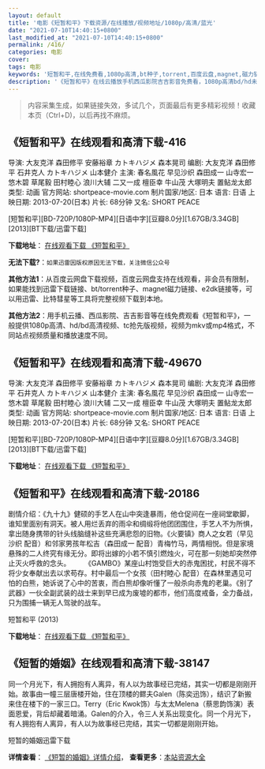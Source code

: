 ```yaml
---
layout: default
title: '电影《短暂和平》下载资源/在线播放/视频地址/1080p/高清/蓝光'
date: "2021-07-10T14:40:15+0800"
last_modified_at: "2021-07-10T14:40:15+0800"
permalink: /416/
categories: 电影
cover:
tags: 电影
keywords: '短暂和平,在线免费看,1080p高清,bt种子,torrent,百度云盘,magnet,磁力链,迅雷下载资源'
description: '《短暂和平》在线云播放手机西瓜影院吉吉影音免费看，1080p高清bd/hd未删减完整版和tc抢先枪版，mkv/mp4格式，附带bt/torrent种子、magnet/磁力链、百度云盘、网盘资源迅雷下载链接'
---
```


>内容采集生成，如果链接失效，多试几个，页面最后有更多精彩视频！收藏本页（Ctrl+D)，以后再找不麻烦。


## 《短暂和平》在线观看和高清下载-416

导演: 大友克洋 森田修平 安藤裕章 カトキハジメ 森本晃司 编剧: 大友克洋 森田修平 石井克人 カトキハジメ 山本健介 主演: 春名風花 早见沙织 森田成一 山寺宏一 悠木碧 草尾毅 田村睦心 浪川大辅 二又一成 檀臣幸 牛山茂 大塚明夫 置鲇龙太郎 类型: 动画 官方网站: shortpeace-movie.com 制片国家/地区: 日本 语言: 日语 上映日期: 2013-07-20(日本) 片长: 68分钟 又名: SHORT PEACE


[短暂和平][BD-720P/1080P-MP4][日语中字][豆瓣8.0分][1.67GB/3.34GB][2013][BT下载/迅雷下载]

**下载地址**： [在线观看下载 《短暂和平》](https://www.btdx8.com/torrent/short_peace_2013.html) 


**无法下载?**：`如果迅雷因版权原因无法下载，关注微信公众号 `

**其他方法1**：从百度云网盘下载视频，百度云网盘支持在线观看，非会员有限制，如果能找到迅雷下载链接、bt/torrent种子、magnet磁力链接、e2dk链接等，可以用迅雷、比特彗星等工具将完整视频下载到本地。

**其他方法2**：用手机云播、西瓜影院、吉吉影音等在线免费观看《短暂和平》，一般提供1080p高清、hd/bd高清视频、tc抢先版视频，视频为mkv或mp4格式，不同站点视频质量和播放速度不同。


## 《短暂和平》在线观看和高清下载-49670

导演: 大友克洋 森田修平 安藤裕章 カトキハジメ 森本晃司 编剧: 大友克洋 森田修平 石井克人 カトキハジメ 山本健介 主演: 春名風花 早见沙织 森田成一 山寺宏一 悠木碧 草尾毅 田村睦心 浪川大辅 二又一成 檀臣幸 牛山茂 大塚明夫 置鲇龙太郎 类型: 动画 官方网站: shortpeace-movie.com 制片国家/地区: 日本 语言: 日语 上映日期: 2013-07-20(日本) 片长: 68分钟 又名: SHORT PEACE


[短暂和平][BD-720P/1080P-MP4][日语中字][豆瓣8.0分][1.67GB/3.34GB][2013][BT下载/迅雷下载]

**下载地址**： [在线观看下载 《短暂和平》](https://www.btdx8.com/torrent/short_peace_2013.html) 


## 《短暂和平》在线观看和高清下载-20186

剧情介绍：《九十九》健硕的手艺人在山中突逢暴雨，他仓促间在一座祠堂歇脚，谁知里面别有洞天。被人用烂丢弃的雨伞和绸缎将他团团围住，手艺人不为所惧，拿出随身携带的针头线脑缝补这些充满悲怨的旧物。《火要镇》商人之女若（早见沙织 配音）和邻家男孩年松吉（森田成一 配音）青梅竹马，两情相悦。但是家境悬殊的二人终究有缘无分。即将出嫁的小若不慎引燃烛火，可在那一刻她却突然停止灭火呼救的念头。  　　《GAMBO》某座山村饱受巨大的赤鬼困扰，村民不得不将少女奉献出去以求苟存。村中最后一个女孩（田村睦心 配音）在森林里遇见可怕的白熊，她诉说了心中的苦衷，而白熊却像听懂了一般杀向赤鬼的老巢。《别了武器》一伙全副武装的战士来到早已成为废墟的都市，他们高度戒备，全力备战，只为围捕一辆无人驾驶的战车。


短暂和平 (2013)

**下载地址**： [在线观看下载 《短暂和平》](https://www.btbtdy.me/btdy/dy1970.html) 


## 《短暂的婚姻》在线观看和高清下载-38147

同一个月光下，有人拥抱有人离异，有人以为故事经已完结，其实一切都是刚刚开始。故事由一幢三层唐楼开始，住在顶楼的鳏夫Galen（陈奕迅饰），结识了新搬来住在楼下的一家三口。Terry（Eric Kwok饰）与太太Melena（蔡思韵饰演）表面恩爱，背后却藏着暗涌。Galen的介入，令三人关系出现变化。同一个月光下，有人拥抱有人离异，有人以为故事经已完结，其实一切都是刚刚开始。


短暂的婚姻迅雷下载

**详情查看**： [《短暂的婚姻》详情介绍](/movie/38147/)， **查看更多**：[本站资源大全](/movie/t/all/)

